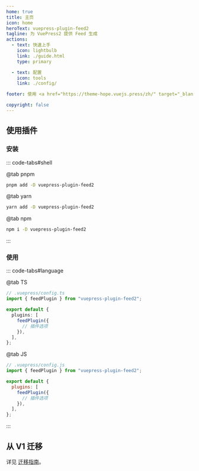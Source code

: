 ```yaml
---
home: true
title: 主页
icon: home
heroText: vuepress-plugin-feed2
tagline: 为 VuePress2 提供 Feed 生成
actions:
  - text: 快速上手
    icon: lightbulb
    link: ./guide.html
    type: primary

  - text: 配置
    icon: tools
    link: ./config/

footer: 使用 <a href="https://theme-hope.vuejs.press/zh/" target="_blank">VuePress Theme Hope</a> 主题 | MIT 协议, 版权所有 © 2019-present Mr.Hope

copyright: false
---
```


## 使用插件

### 安装

::: code-tabs#shell

@tab pnpm

```bash
pnpm add -D vuepress-plugin-feed2
```

@tab yarn

```bash
yarn add -D vuepress-plugin-feed2
```

@tab npm

```bash
npm i -D vuepress-plugin-feed2
```

:::

### 使用

::: code-tabs#language

@tab TS

```ts
// .vuepress/config.ts
import { feedPlugin } from "vuepress-plugin-feed2";

export default {
  plugins: [
    feedPlugin({
      // 插件选项
    }),
  ],
};
```

@tab JS

```js
// .vuepress/config.js
import { feedPlugin } from "vuepress-plugin-feed2";

export default {
  plugins: [
    feedPlugin({
      // 插件选项
    }),
  ],
};
```

:::

## 从 V1 迁移

详见 [迁移指南](./migration.md)。
